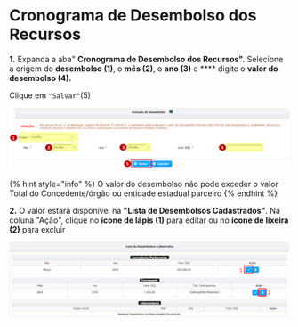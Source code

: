 # Cronograma de Desembolso dos Recursos

**1.** Expanda a aba" **Cronograma de Desembolso dos Recursos".** Selecione a origem do **desembolso (1)**, o **mês (2)**, o **ano (3)** e **** digite o **valor do desembolso (4).**

Clique em `"Salvar"`(5)

![](<../../../.gitbook/assets/image (60) (1).png>)

{% hint style="info" %}
O valor do desembolso não pode exceder o valor Total do Concedente/órgão ou entidade estadual parceiro
{% endhint %}

**2.** O valor estará disponível na **"Lista de Desembolsos Cadastrados"**. Na coluna "Ação", clique no **ícone de lápis (1)** para editar ou no **ícone de lixeira (2)** para excluir

![](<../../../.gitbook/assets/image (127).png>)
